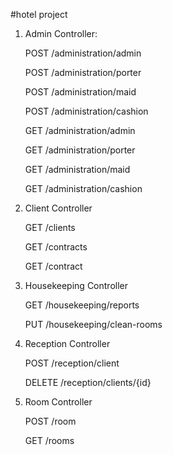 #hotel project

1. Admin Controller:

    POST /administration/admin

    POST /administration/porter

    POST /administration/maid

    POST /administration/cashion

    GET /administration/admin

    GET /administration/porter

    GET /administration/maid

    GET /administration/cashion

2. Client Controller

    GET /clients

    GET /contracts

    GET /contract
    
3. Housekeeping Controller

    GET /housekeeping/reports
    
    PUT /housekeeping/clean-rooms
    
4. Reception Controller
    
    POST /reception/client
    
    DELETE /reception/clients/{id}
    
5. Room Controller

    POST /room
    
    GET /rooms